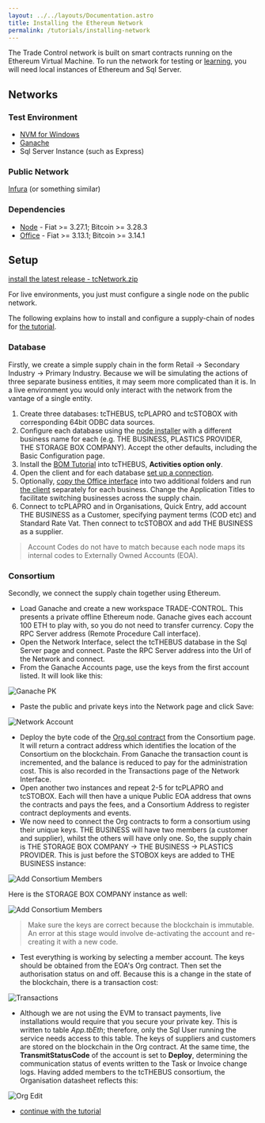```yaml
---
layout: ../../layouts/Documentation.astro
title: Installing the Ethereum Network
permalink: /tutorials/installing-network
---
```


The Trade Control network is built on smart contracts running on the Ethereum Virtual Machine. To run the network for testing or [learning](./network), you will need local instances of Ethereum and Sql Server.

## Networks

### Test Environment

- [NVM for Windows](https://github.com/nvm-sh/nvm)
- [Ganache](https://github.com/trufflesuite/ganache)
- Sql Server Instance (such as Express)

### Public Network

[Infura](https://infura.io/) (or something similar)

### Dependencies

- [Node](./installing-sqlnode) - Fiat >= 3.27.1; Bitcoin >= 3.28.3
- [Office](./installing-office) - Fiat >= 3.13.1; Bitcoin >= 3.14.1

## Setup

[install the latest release - tcNetwork.zip](https://github.com/tradecontrol/network/releases)

For live environments, you just must configure a single node on the public network.

The following explains how to install and configure a supply-chain of nodes for [the tutorial](./network). 

### Database

Firstly, we create a simple supply chain in the form Retail -> Secondary Industry -> Primary Industry. Because we will be simulating the actions of three separate business entities, it may seem more complicated than it is. In a live environment you would only interact with the network from the vantage of a single entity. 

1. Create three databases: tcTHEBUS, tcPLAPRO and tcSTOBOX with corresponding 64bit ODBC data sources.
2. Configure each database using the [node installer](./installing-sqlnode) with a different business name for each (e.g. THE BUSINESS, PLASTICS PROVIDER, THE STORAGE BOX COMPANY). Accept the other defaults, including the Basic Configuration page.
3. Install the [BOM Tutorial](./installing-sqlnode#bom-tutorial) into tcTHEBUS, **Activities option only**.
4. Open the client and for each database [set up a connection](./installing-office#connection).
5. Optionally, [copy the Office interface](https://github.com/tradecontrol/office/blob/master/src/access) into two additional folders and run [the client](https://github.com/tradecontrol/office/blob/master/src/access/TCnode_3.accde) separately for each business. Change the Application Titles to facilitate switching businesses across the supply chain. 
5. Connect to tcPLAPRO and in Organisations, Quick Entry, add account THE BUSINESS as a Customer, specifying payment terms (COD etc) and Standard Rate Vat. Then connect to tcSTOBOX and add THE BUSINESS as a supplier.

> Account Codes do not have to match because each node maps its internal codes to Externally Owned Accounts (EOA).

### Consortium

Secondly, we connect the supply chain together using Ethereum.

- Load Ganache and create a new workspace TRADE-CONTROL. This presents a private offline Ethereum node. Ganache gives each account 100 ETH to play with, so you do not need to transfer currency. Copy the RPC Server address (Remote Procedure Call interface).
- Open the Network Interface, select the tcTHEBUS database in the Sql Server page and connect. Paste the RPC Server address into the Url of the Network and connect.
- From the Ganache Accounts page, use the keys from the first account listed. It will look like this:

![Ganache PK](/images/network_account_keys.png)

- Paste the public and private keys into the Network page and click Save:

![Network Account](/images/network_account_settings.png)

- Deploy the byte code of the [Org.sol contract](https://github.com/tradecontrol/network/blob/master/docs/tc_network_spec.md) from the Consortium page. It will return a contract address which identifies the location of the Consortium on the blockchain. From Ganache the transaction count is incremented, and the balance is reduced to pay for the administration cost. This is also recorded in the Transactions page of the Network Interface.
- Open another two instances and repeat 2-5 for tcPLAPRO and tcSTOBOX.  Each will then have a unique Public EOA address that owns the contracts and pays the fees, and a Consortium Address to register contract deployments and events.
- We now need to connect the Org contracts to form a consortium using their unique keys. THE BUSINESS will have two members (a customer and supplier), whilst the others will have only one. So, the supply chain is THE STORAGE BOX COMPANY -> THE BUSINESS -> PLASTICS PROVIDER. This is just before the STOBOX keys are added to THE BUSINESS instance:

![Add Consortium Members](/images/network_consortium_members1.png)

Here is the STORAGE BOX COMPANY instance as well:

![Add Consortium Members](/images/network_consortium_members2.png)

> Make sure the keys are correct because the blockchain is immutable. An error at this stage would involve de-activating the account and re-creating it with a new code.  

- Test everything is working by selecting a member account. The keys should be obtained from the EOA's Org contract. Then set the authorisation status on and off. Because this is a change in the state of the blockchain, there is a transaction cost:  

![Transactions](/images/network_transactions.png)

- Although we are not using the EVM to transact payments, live installations would require that you secure your private key. This is written to table _App.tbEth_; therefore, only the Sql User running the service needs access to this table. The keys of suppliers and customers are stored on the blockchain in the Org contract. At the same time, the **TransmitStatusCode** of the account is set to **Deploy**, determining the communication status of events written to the Task or Invoice change logs. Having added members to the tcTHEBUS consortium, the Organisation datasheet reflects this:

![Org Edit](/images/network_orgedit.png)

- [continue with the tutorial](/tutorials/network)

